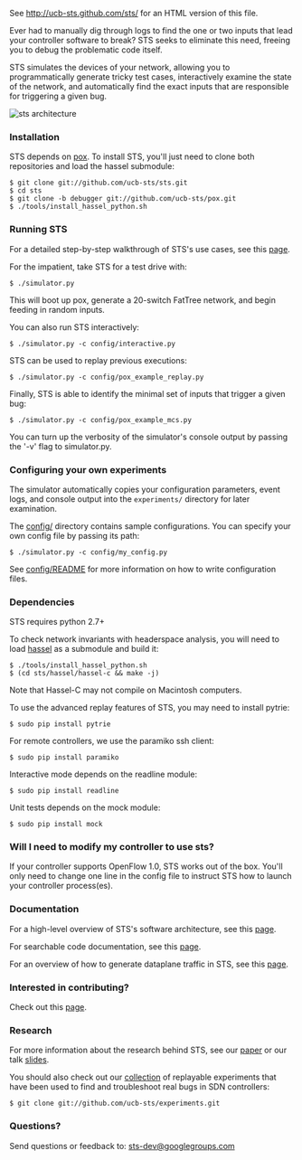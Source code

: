 See http://ucb-sts.github.com/sts/ for an HTML version of this file.

Ever had to manually dig through logs to find the one or two inputs that lead your controller software to break? STS seeks to eliminate this need, freeing you to debug the problematic code itself.

STS simulates the devices of your network, allowing you to programmatically generate tricky test cases, interactively examine the state of the network, and automatically find the exact inputs that are responsible for triggering a given bug.

![sts architecture](http://www.eecs.berkeley.edu/~rcs/research/debugger_architecture.jpg)

### Installation

STS depends on [pox](http://www.noxrepo.org/pox/about-pox/). To install STS, you'll just need to clone both repositories and load the hassel submodule:

```
$ git clone git://github.com/ucb-sts/sts.git
$ cd sts
$ git clone -b debugger git://github.com/ucb-sts/pox.git
$ ./tools/install_hassel_python.sh
```

### Running STS

For a detailed step-by-step walkthrough of STS's use cases, see this [page](http://ucb-sts.github.io/sts/walkthrough).

For the impatient, take STS for a test drive with:

```
$ ./simulator.py
```

This will boot up pox, generate a 20-switch FatTree network, and begin feeding in random inputs.

You can also run STS interactively:

```
$ ./simulator.py -c config/interactive.py
```

STS can be used to replay previous executions:

```
$ ./simulator.py -c config/pox_example_replay.py
```

Finally, STS is able to identify the minimal set of inputs that trigger a given bug:

```
$ ./simulator.py -c config/pox_example_mcs.py
```

You can turn up the verbosity of the simulator's console output by passing the '-v' flag to simulator.py. 

### Configuring your own experiments

The simulator automatically copies your configuration parameters, event logs, and console output into the `experiments/` directory for later examination.

The [config/](https://github.com/ucb-sts/sts/tree/master/config) directory contains sample configurations. You can specify your own config file by passing its path:

```
$ ./simulator.py -c config/my_config.py
```

See [config/README](https://github.com/ucb-sts/sts/blob/master/config/README) for more information on how to write configuration files. 

### Dependencies

STS requires python 2.7+

To check network invariants with headerspace analysis, you will need to load [hassel](https://bitbucket.org/peymank/hassel-public) as a submodule and build it: 
```
$ ./tools/install_hassel_python.sh
$ (cd sts/hassel/hassel-c && make -j)
```

Note that Hassel-C may not compile on Macintosh computers.

To use the advanced replay features of STS, you may need to install pytrie:
```
$ sudo pip install pytrie
```

For remote controllers, we use the paramiko ssh client:
```
$ sudo pip install paramiko
```

Interactive mode depends on the readline module:
```
$ sudo pip install readline
```

Unit tests depends on the mock module:
```
$ sudo pip install mock
```

### Will I need to modify my controller to use sts?

If your controller supports OpenFlow 1.0, STS works out of the box. You'll only need to change one line in the config file to instruct STS how to launch your controller process(es).

### Documentation

For a high-level overview of STS's software architecture, see this [page](http://ucb-sts.github.io/sts/software_architecture.html).

For searchable code documentation, see this [page](http://ucb-sts.github.io/documentation/).

For an overview of how to generate dataplane traffic in STS, see this [page](http://ucb-sts.github.io/sts/traffic_generation).

### Interested in contributing?

Check out this [page](http://ucb-sts.github.io/sts/contribute.html).

### Research

For more information about the research behind STS, see our 
[paper](http://www.eecs.berkeley.edu/~rcs/research/sts.pdf) or our talk
[slides](http://www.eecs.berkeley.edu/~rcs/research/troubleshooting_with_mcses.pptx).

You should also check out our
[collection](http://ucb-sts.github.io/experiments/) of replayable
experiments that have been used to find and troubleshoot real bugs in SDN
controllers:
```
$ git clone git://github.com/ucb-sts/experiments.git
```

### Questions?

Send questions or feedback to: sts-dev@googlegroups.com

